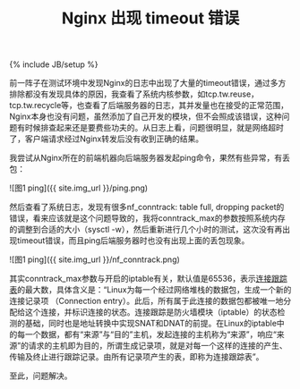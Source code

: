 ﻿---
layout: post
title: Nginx 出现 timeout 错误
description: "Nginx 出现 timeout 错误"
category: 技术
tags: [Nginx, timeout, conntrack_max, 内核参数]
---
{% include JB/setup %}

前一阵子在测试环境中发现Nginx的日志中出现了大量的timeout错误，通过多方排除都没有发现具体的原因，我查看了系统内核参数，如tcp.tw.reuse，tcp.tw.recycle等，也查看了后端服务器的日志，其并发量也在接受的正常范围，Nginx本身也没有问题，虽然添加了自己开发的模块，但不会照成该错误，这种问题有时候排查起来还是要费些功夫的。从日志上看，问题很明显，就是网络超时了，客户端请求经过Nginx转发后没有收到正确的结果。

我尝试从Nginx所在的前端机器向后端服务器发起ping命令，果然有些异常，有丢包：

![图1 ping]({{ site.img_url }}/ping.png)

然后查看了系统日志，发现有很多nf_conntrack: table full, dropping packet的错误，看来应该就是这个问题导致的，我将conntrack_max的参数按照系统内存的调整到合适的大小（sysctl -w），然后重新进行几个小时的测试，这次没有再出现timeout错误，而且ping后端服务器时也没有出现上面的丢包现象。

![图1 ping]({{ site.img_url }}/nf_conntrack.png)

其实conntrack_max参数与开启的iptable有关，默认值是65536，表示[连接跟踪表](http://baike.baidu.com)的最大数，具体含义是：“Linux为每一个经过网络堆栈的数据包，生成一个新的连接记录项 （Connection entry）。此后，所有属于此连接的数据包都被唯一地分配给这个连接，并标识连接的状态。连接跟踪是防火墙模块（iptable）的状态检测的基础，同时也是地址转换中实现SNAT和DNAT的前提。在Linux的iptable中的每一个数据，都有“来源”与“目的”主机，发起连接的主机称为“来源”，响应“来源”的请求的主机即为目的，所谓生成记录项，就是对每一个这样的连接的产生、传输及终止进行跟踪记录。由所有记录项产生的表，即称为连接跟踪表”。

至此，问题解决。

